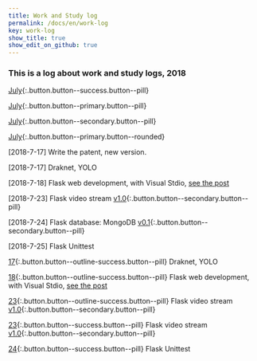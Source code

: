 ```yaml
---
title: Work and Study log
permalink: /docs/en/work-log
key: work-log
show_title: true
show_edit_on_github: true
---
```


### This is a log about work and study logs, 2018

[July](#){:.button.button--success.button--pill}

[July](#){:.button.button--primary.button--pill}

[July](#){:.button.button--secondary.button--pill}

[July](#){:.button.button--primary.button--rounded}


[2018-7-17]  Write the patent, new version.

[2018-7-17]  Draknet, YOLO

[2018-7-18]  Flask web development, with Visual Stdio, [see the post](https://www.weigao.cc/blog/2018/07/25/flask.html)

[2018-7-23]  Flask video stream [v1.0](#https://www.weigao.cc/blog/2018/07/25/flask.html){:.button.button--secondary.button--pill}

[2018-7-24]  Flask database: MongoDB [v0.1](https://www.weigao.cc/blog/2018/07/25/flask.html){:.button.button--secondary.button--pill}

[2018-7-25]  Flask Unittest

[17](#){:.button.button--outline-success.button--pill} Draknet, YOLO

[18](#){:.button.button--outline-success.button--pill} Flask web development, with Visual Stdio, [see the post](https://www.weigao.cc/blog/2018/07/25/flask.html)

[23](#){:.button.button--outline-success.button--pill} Flask video stream [v1.0](#https://www.weigao.cc/blog/2018/07/25/flask.html){:.button.button--secondary.button--pill}

[23](#){:.button.button--success.button--pill} Flask video stream [v1.0](#https://www.weigao.cc/blog/2018/07/25/flask.html){:.button.button--secondary.button--pill}

[24](#){:.button.button--success.button--pill} Flask Unittest
<!--more-->